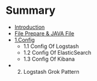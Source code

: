 # Summary

* [Introduction](README.md)
* [File Prepare & JAVA File](chapter1.md)
* [1.Config](Config.md)
   * 1.1 Config Of Logstash
   * 1.2 Config Of ElasticSearch
   * 1.3 Config Of Kibana
* 2. Logstash Grok Pattern

